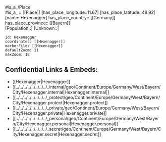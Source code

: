 ﻿---
location: [48.92,11.67] 
mapzoom: [7,12] 
mapmarker: city 
type: City
tags:
- geo/City


SpocWebEntityId: 30933
isDeleted: false
confidential: public

---
#is_a_/Place  
#is_a_ :: [[Place]] 
[has_place_longitude::11.67] 
[has_place_latitude::48.92] 
[name::Hexenagger] 
has_place_country:: [[Germany]]  
has_place_province:: [[Bayern]]  
[Population::] 
[Unknown::] 


```leaflet
id: Hexenagger
coordinates: [[Hexenagger]] 
markerFile: [[Hexenagger]] 
defaultZoom: 11 
maxZoom: 18
```


## Confidential Links & Embeds: 
- [[Hexenagger|Hexenagger]]  
- [[../../../../../../../../_internal/geo/Continent/Europe/Germany/West/Bayern/City/Hexenagger.internal|Hexenagger.internal]] 
- [[../../../../../../../../_protect/geo/Continent/Europe/Germany/West/Bayern/City/Hexenagger.protect|Hexenagger.protect]] 
- [[../../../../../../../../_private/geo/Continent/Europe/Germany/West/Bayern/City/Hexenagger.private|Hexenagger.private]] 
- [[../../../../../../../../_personal/geo/Continent/Europe/Germany/West/Bayern/City/Hexenagger.personal|Hexenagger.personal]] 
- [[../../../../../../../../_secret/geo/Continent/Europe/Germany/West/Bayern/City/Hexenagger.secret|Hexenagger.secret]] 
